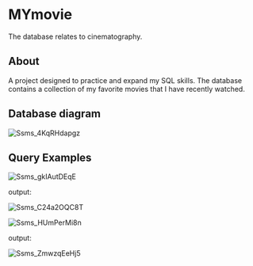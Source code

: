 # MYmovie 
The database relates to cinematography.
## About
A project designed to practice and expand my SQL skills. The database contains a collection of my favorite movies that I have recently watched.
## Database diagram 
![Ssms_4KqRHdapgz](https://user-images.githubusercontent.com/62354048/174399106-df478524-1fc3-42c9-ac18-7d1a60cf3f73.png)
## Query Examples
![Ssms_gkIAutDEqE](https://user-images.githubusercontent.com/62354048/174405158-0903d42d-16a5-4ce7-b341-719306c750c8.png)

output:

![Ssms_C24a2OQC8T](https://user-images.githubusercontent.com/62354048/174405360-bc5a34b6-1cdc-4f16-9f3e-b8f2aff29c1e.png)

![Ssms_HUmPerMi8n](https://user-images.githubusercontent.com/62354048/174405844-f37f31c6-ac5e-40e0-9d95-8e98280e0b2f.png)

output:

![Ssms_ZmwzqEeHj5](https://user-images.githubusercontent.com/62354048/174406128-9c22dc30-9681-423a-bfce-4a9520b8744e.png)
